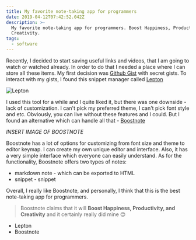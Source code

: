 ```yaml
---
title: My favorite note-taking app for programmers
date: 2019-04-12T07:42:52.042Z
description: >-
  My favorite note-taking app for programmers. Boost Happiness, Productivity and
  Creativity.
tags:
  - software
---
```

Recently, I decided to start saving useful links and videos, that I am going to watch or watched already. In order to do that I needed a place where I can store all these items. My first decision was [Github Gist](https://gist.github.com/) with secret gists.
To interact with my gists, I found this snippet manager called [Lepton](https://github.com/hackjutsu/Lepton)

![Lepton](/images/uploads/my-favorite-note-taking-app-for-programmers__lepton.png "Lepton")

I used this tool for a while and I quite liked it, but there was one downside - lack of customization. I can't pick my preferred theme, I can't pick font style and etc. Obviously, you can live without these features and I could. But I found an alternative which can handle all that - [Boostnote](https://boostnote.io/)

_INSERT IMAGE OF BOOSTNOTE_

Boostnote has a lot of options for customizing from font size and theme to editor keymap. I can create my own unique editor and interface. Also, it has a very simple interface which everyone can easily understand. As for the functionality, Boostnote offers two types of notes: 
  - markdown note - which can be exported to HTML
  - snippet - snippet

Overall, I really like Boostnote, and personally, I think that this is the best note-taking app for programmers.

> Boostnote claims that it will **Boost Happiness, Productivity, and Creativity** and it certainly really did mine 😊

* Lepton
* Boostnote
